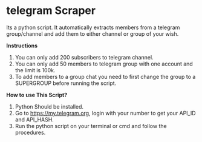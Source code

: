 # telegram Scraper
Its a python script. It automatically extracts members from a telegram group/channel and add them to either channel or group of your wish.

**Instructions**
1. You can only add 200 subscribers to telegram channel.
2. You can only add 50 members to telegram group with one account and the limit is 100k.
3. To add members to a group chat you need to first change the group to a SUPERGROUP before running the script.



**How to use This Script?**

1. Python Should be installed.
2. Go to https://my.telegram.org, login with your number to get your API_ID and API_HASH.
3. Run the python script on your terminal or cmd and follow the procedures.